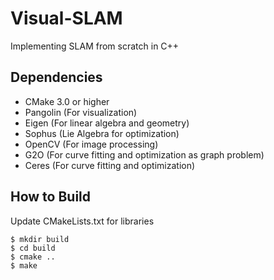 # Visual-SLAM

Implementing SLAM from scratch in C++

## Dependencies

- CMake 3.0 or higher
- Pangolin (For visualization)
- Eigen (For linear algebra and geometry)
- Sophus (Lie Algebra for optimization)
- OpenCV (For image processing)
- G2O (For curve fitting and optimization as graph problem)
- Ceres (For curve fitting and optimization)

## How to Build

Update CMakeLists.txt for libraries
```
$ mkdir build
$ cd build
$ cmake ..
$ make
```
